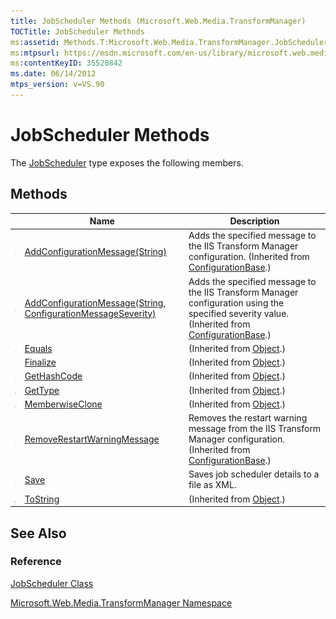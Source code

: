 ```yaml
---
title: JobScheduler Methods (Microsoft.Web.Media.TransformManager)
TOCTitle: JobScheduler Methods
ms:assetid: Methods.T:Microsoft.Web.Media.TransformManager.JobScheduler
ms:mtpsurl: https://msdn.microsoft.com/en-us/library/microsoft.web.media.transformmanager.jobscheduler_methods(v=VS.90)
ms:contentKeyID: 35520842
ms.date: 06/14/2012
mtps_version: v=VS.90
---
```


# JobScheduler Methods

The [JobScheduler](jobscheduler-class-microsoft-web-media-transformmanager.md) type exposes the following members.

## Methods

||Name|Description|
|--- |--- |--- |
|![Public method](images/Hh125771.pubmethod(en-us,VS.90).gif "Public method")|[AddConfigurationMessage(String)](configurationbase-addconfigurationmessage-method-string-microsoft-web-media-transformmanager.md)|Adds the specified message to the IIS Transform Manager configuration. (Inherited from [ConfigurationBase](configurationbase-class-microsoft-web-media-transformmanager.md).)|
|![Public method](images/Hh125771.pubmethod(en-us,VS.90).gif "Public method")|[AddConfigurationMessage(String, ConfigurationMessageSeverity)](configurationbase-addconfigurationmessage-method-string-configurationmessageseverity-microsoft-web-media-transformmanager.md)|Adds the specified message to the IIS Transform Manager configuration using the specified severity value. (Inherited from [ConfigurationBase](configurationbase-class-microsoft-web-media-transformmanager.md).)|
|![Public method](images/Hh125771.pubmethod(en-us,VS.90).gif "Public method")|[Equals](https://msdn.microsoft.com/library/bsc2ak47)|(Inherited from [Object](https://msdn.microsoft.com/library/e5kfa45b).)|
|![Protected method](images/Hh125771.protmethod(en-us,VS.90).gif "Protected method")|[Finalize](https://msdn.microsoft.com/library/4k87zsw7)|(Inherited from [Object](https://msdn.microsoft.com/library/e5kfa45b).)|
|![Public method](images/Hh125771.pubmethod(en-us,VS.90).gif "Public method")|[GetHashCode](https://msdn.microsoft.com/library/zdee4b3y)|(Inherited from [Object](https://msdn.microsoft.com/library/e5kfa45b).)|
|![Public method](images/Hh125771.pubmethod(en-us,VS.90).gif "Public method")|[GetType](https://msdn.microsoft.com/library/dfwy45w9)|(Inherited from [Object](https://msdn.microsoft.com/library/e5kfa45b).)|
|![Protected method](images/Hh125771.protmethod(en-us,VS.90).gif "Protected method")|[MemberwiseClone](https://msdn.microsoft.com/library/57ctke0a)|(Inherited from [Object](https://msdn.microsoft.com/library/e5kfa45b).)|
|![Public method](images/Hh125771.pubmethod(en-us,VS.90).gif "Public method")|[RemoveRestartWarningMessage](configurationbase-removerestartwarningmessage-method-microsoft-web-media-transformmanager.md)|Removes the restart warning message from the IIS Transform Manager configuration. (Inherited from [ConfigurationBase](configurationbase-class-microsoft-web-media-transformmanager.md).)|
|![Public method](images/Hh125771.pubmethod(en-us,VS.90).gif "Public method")|[Save](jobscheduler-save-method-microsoft-web-media-transformmanager.md)|Saves job scheduler details to a file as XML.|
|![Public method](images/Hh125771.pubmethod(en-us,VS.90).gif "Public method")|[ToString](https://msdn.microsoft.com/library/7bxwbwt2)|(Inherited from [Object](https://msdn.microsoft.com/library/e5kfa45b).)|

## See Also

### Reference

[JobScheduler Class](jobscheduler-class-microsoft-web-media-transformmanager.md)

[Microsoft.Web.Media.TransformManager Namespace](microsoft-web-media-transformmanager-namespace.md)

